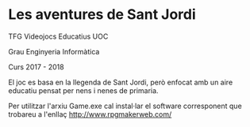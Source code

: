 # Les aventures de Sant Jordi
TFG Videojocs Educatius UOC 

Grau Enginyeria Informàtica 

Curs 2017 - 2018


El joc es basa en la llegenda de Sant Jordi, però enfocat amb un aire educatiu pensat per nens i nenes de primaria. 


Per utilitzar l'arxiu Game.exe cal instal·lar el software corresponent que trobareu a l'enllaç http://www.rpgmakerweb.com/


